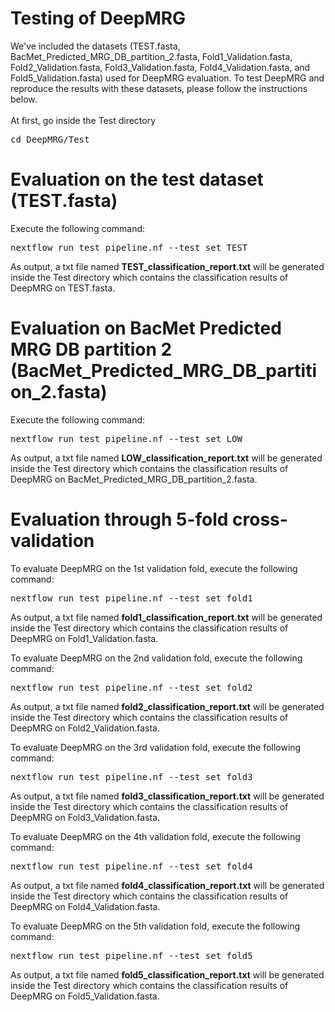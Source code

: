# Testing of DeepMRG
We've included the datasets (TEST.fasta, BacMet_Predicted_MRG_DB_partition_2.fasta, Fold1_Validation.fasta, Fold2_Validation.fasta, Fold3_Validation.fasta, Fold4_Validation.fasta, and Fold5_Validation.fasta) used for DeepMRG evaluation. To test DeepMRG and reproduce the results with these datasets, please follow the instructions below.<br><br>
At first, go inside the Test directory
<pre>
cd DeepMRG/Test
</pre>
# Evaluation on the test dataset (TEST.fasta)
Execute the following command:
<pre>
nextflow run test_pipeline.nf --test_set TEST
</pre>
As output, a txt file named <b>TEST_classification_report.txt</b> will be generated inside the Test directory which contains the classification results of DeepMRG on TEST.fasta.
# Evaluation on BacMet Predicted MRG DB partition 2 (BacMet_Predicted_MRG_DB_partition_2.fasta)
Execute the following command:
<pre>
nextflow run test_pipeline.nf --test_set LOW
</pre>
As output, a txt file named <b>LOW_classification_report.txt</b> will be generated inside the Test directory which contains the classification results of DeepMRG on BacMet_Predicted_MRG_DB_partition_2.fasta.
# Evaluation through 5-fold cross-validation
To evaluate DeepMRG on the 1st validation fold, execute the following command:
<pre>
nextflow run test_pipeline.nf --test_set fold1
</pre>
As output, a txt file named <b>fold1_classification_report.txt</b> will be generated inside the Test directory which contains the classification results of DeepMRG on Fold1_Validation.fasta.

To evaluate DeepMRG on the 2nd validation fold, execute the following command:
<pre>
nextflow run test_pipeline.nf --test_set fold2
</pre>
As output, a txt file named <b>fold2_classification_report.txt</b> will be generated inside the Test directory which contains the classification results of DeepMRG on Fold2_Validation.fasta.

To evaluate DeepMRG on the 3rd validation fold, execute the following command:
<pre>
nextflow run test_pipeline.nf --test_set fold3
</pre>
As output, a txt file named <b>fold3_classification_report.txt</b> will be generated inside the Test directory which contains the classification results of DeepMRG on Fold3_Validation.fasta.

To evaluate DeepMRG on the 4th validation fold, execute the following command:
<pre>
nextflow run test_pipeline.nf --test_set fold4
</pre>
As output, a txt file named <b>fold4_classification_report.txt</b> will be generated inside the Test directory which contains the classification results of DeepMRG on Fold4_Validation.fasta.

To evaluate DeepMRG on the 5th validation fold, execute the following command:
<pre>
nextflow run test_pipeline.nf --test_set fold5
</pre>
As output, a txt file named <b>fold5_classification_report.txt</b> will be generated inside the Test directory which contains the classification results of DeepMRG on Fold5_Validation.fasta.
